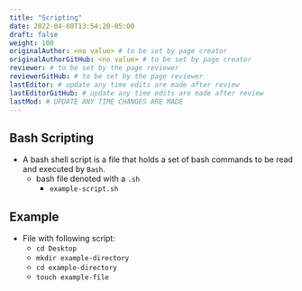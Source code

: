 ```yaml
---
title: "Scripting"
date: 2022-04-08T13:54:20-05:00
draft: false
weight: 100
originalAuthor: <no value> # to be set by page creator
originalAuthorGitHub: <no value> # to be set by page creator
reviewer: # to be set by the page reviewer
reviewerGitHub: # to be set by the page reviewer
lastEditor: # update any time edits are made after review
lastEditorGitHub: # update any time edits are made after review
lastMod: # UPDATE ANY TIME CHANGES ARE MADE
---
```


## Bash Scripting

- A bash shell script is a file that holds a set of bash commands to be read and executed by `Bash`.
  - bash file denoted with a `.sh`
    - `example-script.sh`

## Example

- File with following script:
  - `cd Desktop`
  - `mkdir example-directory`
  - `cd example-directory`
  - `touch example-file`
